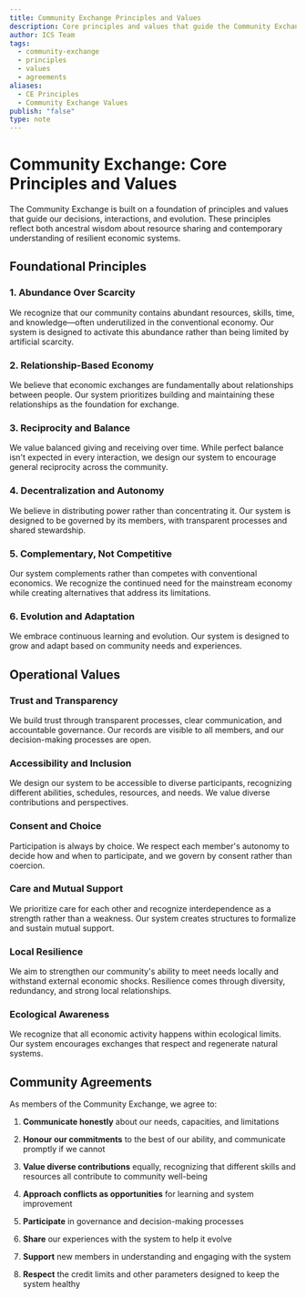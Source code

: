 ```yaml
---
title: Community Exchange Principles and Values
description: Core principles and values that guide the Community Exchange system, including foundational principles, operational values, and community agreements
author: ICS Team
tags:
  - community-exchange
  - principles
  - values
  - agreements
aliases:
  - CE Principles
  - Community Exchange Values
publish: "false"
type: note
---
```


# Community Exchange: Core Principles and Values

The Community Exchange is built on a foundation of principles and values that guide our decisions, interactions, and evolution. These principles reflect both ancestral wisdom about resource sharing and contemporary understanding of resilient economic systems.

## Foundational Principles

### 1. Abundance Over Scarcity

We recognize that our community contains abundant resources, skills, time, and knowledge—often underutilized in the conventional economy. Our system is designed to activate this abundance rather than being limited by artificial scarcity.

### 2. Relationship-Based Economy

We believe that economic exchanges are fundamentally about relationships between people. Our system prioritizes building and maintaining these relationships as the foundation for exchange.

### 3. Reciprocity and Balance

We value balanced giving and receiving over time. While perfect balance isn't expected in every interaction, we design our system to encourage general reciprocity across the community.

### 4. Decentralization and Autonomy

We believe in distributing power rather than concentrating it. Our system is designed to be governed by its members, with transparent processes and shared stewardship.

### 5. Complementary, Not Competitive

Our system complements rather than competes with conventional economics. We recognize the continued need for the mainstream economy while creating alternatives that address its limitations.

### 6. Evolution and Adaptation

We embrace continuous learning and evolution. Our system is designed to grow and adapt based on community needs and experiences.

## Operational Values

### Trust and Transparency

We build trust through transparent processes, clear communication, and accountable governance. Our records are visible to all members, and our decision-making processes are open.

### Accessibility and Inclusion

We design our system to be accessible to diverse participants, recognizing different abilities, schedules, resources, and needs. We value diverse contributions and perspectives.

### Consent and Choice

Participation is always by choice. We respect each member's autonomy to decide how and when to participate, and we govern by consent rather than coercion.

### Care and Mutual Support

We prioritize care for each other and recognize interdependence as a strength rather than a weakness. Our system creates structures to formalize and sustain mutual support.

### Local Resilience

We aim to strengthen our community's ability to meet needs locally and withstand external economic shocks. Resilience comes through diversity, redundancy, and strong local relationships.

### Ecological Awareness

We recognize that all economic activity happens within ecological limits. Our system encourages exchanges that respect and regenerate natural systems.

## Community Agreements

As members of the Community Exchange, we agree to:

1. **Communicate honestly** about our needs, capacities, and limitations

2. **Honour our commitments** to the best of our ability, and communicate promptly if we cannot

3. **Value diverse contributions** equally, recognizing that different skills and resources all contribute to community well-being

4. **Approach conflicts as opportunities** for learning and system improvement

5. **Participate** in governance and decision-making processes

6. **Share** our experiences with the system to help it evolve

7. **Support** new members in understanding and engaging with the system

8. **Respect** the credit limits and other parameters designed to keep the system healthy